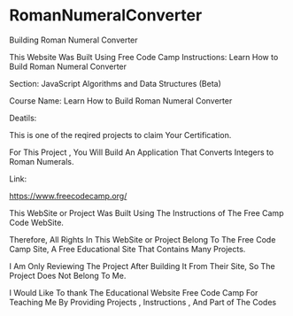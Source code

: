# RomanNumeralConverter


Building Roman Numeral Converter


This Website Was Built Using Free Code Camp Instructions: Learn How to Build Roman Numeral Converter


Section: JavaScript Algorithms and Data Structures (Beta)


Course Name: Learn How to Build Roman Numeral Converter


Deatils:


This is one of the reqired projects to claim Your Certification.


For This Project , You Will Build An Application That Converts Integers to Roman Numerals.


Link:


https://www.freecodecamp.org/







This WebSite or Project Was Built Using The Instructions of The Free Camp Code WebSite. 


Therefore, All Rights In This WebSite or Project Belong To The Free Code Camp Site, A Free Educational Site That Contains Many Projects. 


I Am Only Reviewing The Project After Building It From Their Site, So The Project Does Not Belong To Me. 


I Would Like To thank The Educational Website Free Code Camp For Teaching Me By Providing Projects , Instructions , And Part of The Codes
